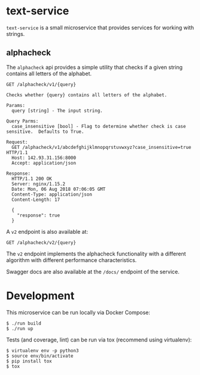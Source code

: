 # text-service

`text-service` is a small microservice that provides services for working with strings.

## alphacheck

The `alphacheck` api provides a simple utility that checks if a given string contains all letters of the alphabet.

```
GET /alphacheck/v1/{query}

Checks whether {query} contains all letters of the alphabet.

Params:
  query [string] - The input string.
  
Query Parms:
  case_insensitive [bool] - Flag to determine whether check is case sensitive.  Defaults to True.
  
Request:
  GET /alphacheck/v1/abcdefghijklmnopqrstuvwxyz?case_insensitive=true HTTP/1.1
  Host: 142.93.31.156:8000
  Accept: application/json
  
Response:
  HTTP/1.1 200 OK
  Server: nginx/1.15.2
  Date: Mon, 06 Aug 2018 07:06:05 GMT
  Content-Type: application/json
  Content-Length: 17
  
  {
    "response": true
  }
```

A `v2` endpoint is also available at:

```
GET /alphacheck/v2/{query}
```

The `v2` endpoint implements the alphacheck functionality with a different algorithm with different performance characteristics.

Swagger docs are also available at the `/docs/` endpoint of the service.

# Development

This microservice can be run locally via Docker Compose:

```
$ ./run build
$ ./run up
```

Tests (and coverage, lint) can be run via tox (recommend using virtualenv):

```
$ virtualenv env -p python3
$ source env/bin/activate
$ pip install tox
$ tox
```

